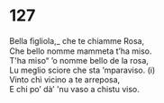 # 127
  
Bella ﬁgliola,_ che te chiamme Rosa,  
Che bello nomme mammeta t’ha miso.  
T'ha miso“ ’o nomme bello de la rosa,  
Lu meglio sciore che sta ’mparaviso. (i)  
Vinto chì vicino a te arreposa,  
E chi po’ dà’ 'nu vaso a chistu viso.  
  

